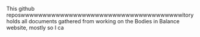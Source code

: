 This github reposwwwwwwwwwwwwwwwwwwwwwwwwwwwwwwwwwwwwwitory holds all documents gathered from working on the Bodies in Balance website, mostly so I ca
